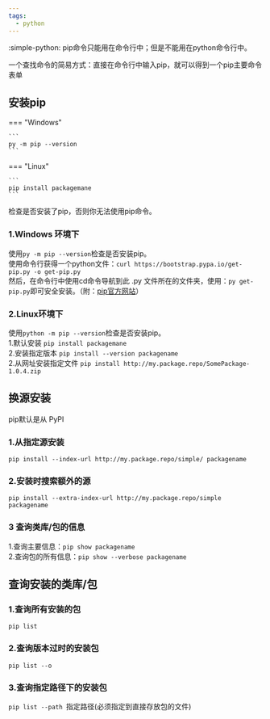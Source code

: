 ```yaml
---
tags:
  - python
---
```

:simple-python:
pip命令只能用在命令行中；但是不能用在python命令行中。

一个查找命令的简易方式：直接在命令行中输入pip，就可以得到一个pip主要命令表单

## 安装pip
=== "Windows"

    ``` 
    py -m pip --version
    ```

=== "Linux"

    ``` 
    pip install packagemane
    ```
检查是否安装了pip，否则你无法使用pip命令。  
### 1.Windows 环境下
使用```py -m pip --version```检查是否安装pip。  
使用命令行获得一个python文件：```curl https://bootstrap.pypa.io/get-pip.py -o get-pip.py```  
然后，在命令行中使用cd命令导航到此 .py 文件所在的文件夹，使用：```py get-pip.py```即可安全安装。（附：[pip官方网站](https://pip.pypa.io/en/stable/#)）  

### 2.Linux环境下
使用```python -m pip --version```检查是否安装pip。  
1.默认安装
```pip install packagemane```  
2.安装指定版本
```pip install --version packagename```   
2.从网址安装指定文件
```pip install http://my.package.repo/SomePackage-1.0.4.zip```   

## 换源安装

pip默认是从 PyPI
### 1.从指定源安装
```pip install --index-url http://my.package.repo/simple/ packagename```  
### 2.安装时搜索额外的源
```pip install --extra-index-url http://my.package.repo/simple packagename```  

### 3 查询类库/包的信息

1.查询主要信息：```pip show packagename```  
2.查询包的所有信息：```pip show --verbose packagename```  

## 查询安装的类库/包

### 1.查询所有安装的包
```pip list```  
### 2.查询版本过时的安装包
```pip list --o```  
### 3.查询指定路径下的安装包
```pip list --path ```指定路径(必须指定到直接存放包的文件)


